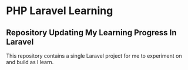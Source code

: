 # PHP Laravel Learning

## Repository Updating My Learning Progress In Laravel

This repository contains a single Laravel project for me to experiment on and build as I learn.
